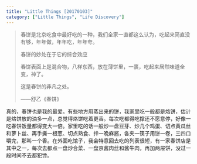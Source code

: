 ```yaml
---
title: "Little Things [20170103]"
category: ["Little Things", "Life Discovery"]
---
```


> 春饼是北京吃食中最好吃的一种，我们全家一直都这么认为，吃起来简直没有够，年年做，年年吃，年年夸。
>
>春饼的妙处在于它的综合效应
>
>春饼表面上是混合物，八样东西，放在薄饼里，一裹，吃起来居然味道全变，神了。
>
>这是春饼的非凡之处。
>
>——舒乙《春饼》

真的，春饼也是我的最爱。有些地方用蒸出来的饼，我家里吃一般都是烙饼，估计是烙饼放的油多一点，总觉得烙饼吃着更香。每次吃都得吃撑还不愿意停，好像一吃春饼饭量都得变大一倍。家里吃的话一般炒一盘豆芽、炒几个鸡蛋、切点黄瓜丝和萝卜丝、再手撕一根葱、切点熟食、拌一晚麻酱，各夹一筷子用饼一卷，三四口嚼完，那叫一个香。在外面吃馆子，我会特意回去吃的列表很短，有一家春饼店是其中之一，每次去都点一盘炒合菜、一盘京酱肉丝和酱牛肉，再加两屉饼，没过一段时间不去都犯馋。